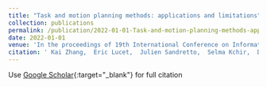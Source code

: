 ```yaml
---
title: "Task and motion planning methods: applications and limitations"
collection: publications
permalink: /publication/2022-01-01-Task-and-motion-planning-methods-applications-and-limitations
date: 2022-01-01
venue: 'In the proceedings of 19th International Conference on Informatics in Control, Automation and Robotics ICINCO 2022)'
citation: ' Kai Zhang,  Eric Lucet,  Julien Sandretto,  Selma Kchir,  David Filliat, &quot;Task and motion planning methods: applications and limitations.&quot; In the proceedings of 19th International Conference on Informatics in Control, Automation and Robotics ICINCO 2022), 2022.'
---
```

Use [Google Scholar](https://scholar.google.com/scholar?q=Task+and+motion+planning+methods:+applications+and+limitations){:target="_blank"} for full citation